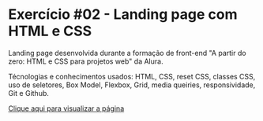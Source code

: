 # Exercício #02 - Landing page com HTML e CSS
Landing page desenvolvida durante a formação de front-end "A partir do zero: HTML e CSS para projetos web" da Alura.

Técnologias e conhecimentos usados: HTML, CSS, reset CSS, classes CSS, uso de seletores, Box Model, Flexbox, Grid, media queiries, responsividade, Git e Github.

<a href="https://thyagoramon.github.io/exercicio-2-alura/" target="_blank">Clique aqui para visualizar a página</a>
